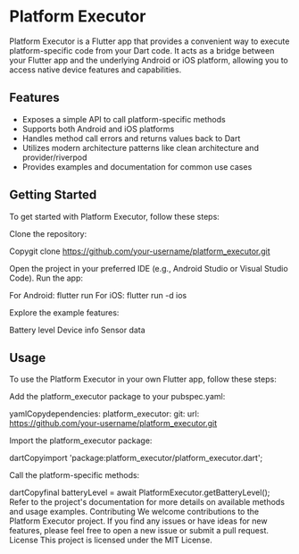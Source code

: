 
# Platform Executor
Platform Executor is a Flutter app that provides a convenient way to execute platform-specific code from your Dart code. It acts as a bridge between your Flutter app and the underlying Android or iOS platform, allowing you to access native device features and capabilities.
## Features

- Exposes a simple API to call platform-specific methods
- Supports both Android and iOS platforms
- Handles method call errors and returns values back to Dart
- Utilizes modern architecture patterns like clean architecture and provider/riverpod
- Provides examples and documentation for common use cases

## Getting Started
To get started with Platform Executor, follow these steps:

Clone the repository:

Copygit clone https://github.com/your-username/platform_executor.git

Open the project in your preferred IDE (e.g., Android Studio or Visual Studio Code).
Run the app:

For Android: flutter run
For iOS: flutter run -d ios


Explore the example features:

Battery level
Device info
Sensor data



## Usage
To use the Platform Executor in your own Flutter app, follow these steps:

Add the platform_executor package to your pubspec.yaml:

yamlCopydependencies:
platform_executor:
git:
url: https://github.com/your-username/platform_executor.git

Import the platform_executor package:

dartCopyimport 'package:platform_executor/platform_executor.dart';

Call the platform-specific methods:

dartCopyfinal batteryLevel = await PlatformExecutor.getBatteryLevel();
Refer to the project's documentation for more details on available methods and usage examples.
Contributing
We welcome contributions to the Platform Executor project. If you find any issues or have ideas for new features, please feel free to open a new issue or submit a pull request.
License
This project is licensed under the MIT License.
